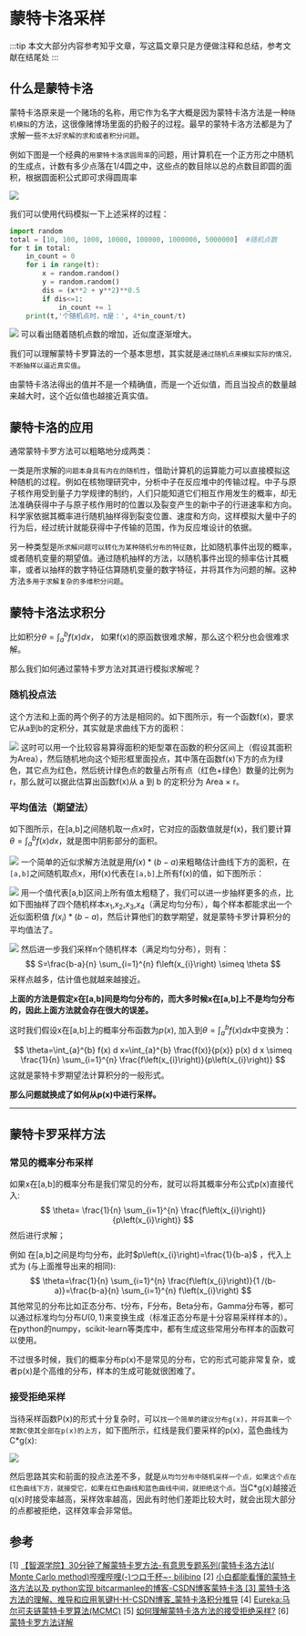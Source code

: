 # 蒙特卡洛采样

:::tip
本文大部分内容参考知乎文章，写这篇文章只是方便做注释和总结，参考文献在结尾处
:::

## 什么是蒙特卡洛

蒙特卡洛原来是一个赌场的名称，用它作为名字大概是因为蒙特卡洛方法是一种`随机模拟`的方法，这很像赌博场里面的扔骰子的过程。最早的蒙特卡洛方法都是为了求解一些`不太好求解的求和或者积分问题`。

例如下图是一个经典的`用蒙特卡洛求圆周率`的问题，用计算机在一个正方形之中随机的生成点，计数有多少点落在1/4圆之中，这些点的数目除以总的点数目即圆的面积，根据圆面积公式即可求得圆周率

![](https://gitee.com/coronapolvo/images/raw/master/20220210210602.png)

我们可以使用代码模拟一下上述采样的过程：

```python
import random
total = [10, 100, 1000, 10000, 100000, 1000000, 5000000]  #随机点数
for t in total:
    in_count = 0
    for i in range(t):
        x = random.random()
        y = random.random()
        dis = (x**2 + y**2)**0.5
        if dis<=1:
            in_count += 1
    print(t,'个随机点时，π是：', 4*in_count/t)
```

![](https://gitee.com/coronapolvo/images/raw/master/20220210211153.png)
可以看出随着随机点数的增加，近似度逐渐增大。

我们可以理解蒙特卡罗算法的一个基本思想，其实就是`通过随机点来模拟实际的情况，不断抽样以逼近真实值`。

由蒙特卡洛法得出的值并不是一个精确值，而是一个近似值，而且当投点的数量越来越大时，这个近似值也越接近真实值。

## 蒙特卡洛的应用

通常蒙特卡罗方法可以粗略地分成两类：

一类是所求解的`问题本身具有内在的随机性`，借助计算机的运算能力可以直接模拟这种随机的过程。例如在核物理研究中，分析中子在反应堆中的传输过程。中子与原子核作用受到量子力学规律的制约，人们只能知道它们相互作用发生的概率，却无法准确获得中子与原子核作用时的位置以及裂变产生的新中子的行进速率和方向。科学家依据其概率进行随机抽样得到裂变位置、速度和方向，这样模拟大量中子的行为后，经过统计就能获得中子传输的范围，作为反应堆设计的依据。

另一种类型是`所求解问题可以转化为某种随机分布的特征数`，比如随机事件出现的概率，或者随机变量的期望值。通过随机抽样的方法，以随机事件出现的频率估计其概率，或者以抽样的数字特征估算随机变量的数字特征，并将其作为问题的解。这种方法`多用于求解复杂的多维积分问题`。

## 蒙特卡洛法求积分

比如积分$\theta=\int_{a}^{b} f(x) d x$， 如果f(x)的原函数很难求解，那么这个积分也会很难求解。

那么我们如何通过蒙特卡罗方法对其进行模拟求解呢？

### 随机投点法
这个方法和上面的两个例子的方法是相同的。如下图所示，有一个函数f(x)，要求它从a到b的定积分，其实就是求曲线下方的面积：

![](https://gitee.com/coronapolvo/images/raw/master/20220210211753.png)
这时可以用一个比较容易算得面积的矩型罩在函数的积分区间上（假设其面积为Area），然后随机地向这个矩形框里面投点，其中落在函数f(x)下方的点为绿色，其它点为红色，然后统计绿色点的数量占所有点（红色+绿色）数量的比例为r，那么就可以据此估算出函数f(x)从 a 到 b 的定积分为 Area × r。

### 平均值法（期望法）
如下图所示，在[a,b]之间随机取一点x时，它对应的函数值就是f(x)，我们要计算$\theta=\int_{a}^{b} f(x) d x$，就是图中阴影部分的面积。

![](https://gitee.com/coronapolvo/images/raw/master/20220210211914.png)
一个简单的近似求解方法就是用$f(x)*(b-a)$来粗略估计曲线下方的面积，在`[a,b]`之间随机取点x，用f(x)代表在`[a,b]`上所有f(x)的值，如下图所示：

![](https://gitee.com/coronapolvo/images/raw/master/20220210212447.png)
用一个值代表[a,b]区间上所有值太粗糙了，我们可以进一步抽样更多的点，比如下图抽样了四个随机样本$x_1$,$x_2$,$x_3$,$x_4$（满足均匀分布），每个样本都能求出一个近似面积值 $f(x_i)*(b-a)$，然后计算他们的数学期望，就是蒙特卡罗计算积分的平均值法了。

  ![](https://gitee.com/coronapolvo/images/raw/master/20220210212611.png)
然后进一步我们采样n个随机样本（满足均匀分布），则有：
$$
S=\frac{b-a}{n} \sum_{i=1}^{n} f\left(x_{i}\right) \simeq \theta
$$
采样点越多，估计值也就越来越接近。

**上面的方法是假定x在[a,b]间是均匀分布的，而大多时候x在[a,b]上不是均匀分布的，因此上面方法就会存在很大的误差。**

这时我们假设x在[a,b]上的概率分布函数为$p(x)$, 加入到$\theta=\int_{a}^{b} f(x) d x$中变换为：

$$
\theta=\int_{a}^{b} f(x) d x=\int_{a}^{b} \frac{f(x)}{p(x)} p(x) d x \simeq \frac{1}{n} \sum_{i=1}^{n} \frac{f\left(x_{i}\right)}{p\left(x_{i}\right)}
$$
这就是蒙特卡罗期望法计算积分的一般形式。

**那么问题就换成了如何从p(x)中进行采样。**

---

## 蒙特卡罗采样方法

### 常见的概率分布采样
如果x在[a,b]的概率分布是我们常见的分布，就可以将其概率分布公式p(x)直接代入:
$$
\theta= \frac{1}{n} \sum_{i=1}^{n} \frac{f\left(x_{i}\right)}{p\left(x_{i}\right)}
$$
然后进行求解；

例如 在[a,b]之间是均匀分布，此时$p\left(x_{i}\right)=\frac{1}{b-a}$ ，代入上式为 (与上面推导出来的相同):
$$
\theta=\frac{1}{n} \sum_{i=1}^{n} \frac{f\left(x_{i}\right)}{1 /(b-a)}=\frac{b-a}{n} \sum_{i=1}^{n} f\left(x_{i}\right)
$$
其他常见的分布比如正态分布、t分布，F分布，Beta分布，Gamma分布等，都可以通过标准均匀分布$U(0,1)$来变换生成（标准正态分布是十分容易采样样本的）。在python的numpy，scikit-learn等类库中，都有生成这些常用分布样本的函数可以使用。

不过很多时候，我们的概率分布p(x)不是常见的分布，它的形式可能非常复杂，或者p(x)是个高维的分布，样本的生成可能就很困难了。

### 接受拒绝采样
当待采样函数P(x)的形式十分复杂时，可以`找一个简单的建议分布g(x)，并将其乘一个常数C使其全部在p(x)的上方`，如下图所示，红线是我们要采样的p(x)，蓝色曲线为C\*g(x):

![](https://gitee.com/coronapolvo/images/raw/master/20220210213419.png)

然后思路其实和前面的投点法差不多，就是`从均匀分布中随机采样一个点，如果这个点在红色曲线下方，就接受它，如果在红色曲线和蓝色曲线中间，就拒绝这个点。`当C\*g(x)越接近q(x)时接受率越高，采样效率越高，因此有时他们差距比较大时，就会出现大部分的点都被拒绝，这样效率会非常低。

## 参考
[1]  [【智源学院】30分钟了解蒙特卡罗方法-有意思专题系列(蒙特卡洛方法)( Monte Carlo method)哔哩哔哩(-)つロ千杯~- bilibino](https://link.zhihu.com/?target=https%3A//www.bilibili.com/video/BV1Gs411g7EJ%3Fp%3D1%26share_medium%3Dandroid%26share_plat%3Dandroid%26share_source%3DQQ%26share_tag%3Ds_i%26timestamp%3D1619936020%26unique_k%3DsA4JiH)
[2]  [小白都能看懂的蒙特卡洛方法以及 python实现 bitcarmanlee的博客-CSDN博客蒙特卡洛
[3] 蒙特卡洛方法的理解、推导和应用氢键H-H-CSDN博客_蒙特卡洛积分推导](https://link.zhihu.com/?target=https%3A//blog.csdn.net/bitcarmanlee/article/details/82716641)
[4]  [Eureka:马尔可夫链蒙特卡罗算法(MCMC)]((https://link.zhihu.com/?target=https%3A//blog.csdn.net/qq_32618327/article/details/90452846))
[5]  [如何理解蒙特卡洛方法的接受拒绝采样?](https://zhuanlan.zhihu.com/p/37121528)
[6]  [蒙特卡罗方法详解](https://zhuanlan.zhihu.com/p/369099011)
